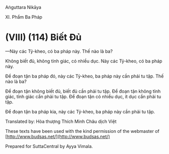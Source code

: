  

Aṅguttara Nikāya

XI. Phẩm Ba Pháp

# (VIII) (114) Biết Ðủ

—Này các Tỷ-kheo, có ba pháp này. Thế nào là ba?

Không biết đủ, không tỉnh giác, có nhiều dục. Này các Tỷ-kheo, có ba pháp này.

Ðể đoạn tận ba pháp đó, này các Tỷ-kheo, ba pháp này cần phải tu tập. Thế nào là ba?

Ðể đoạn tận không biết đủ, biết đủ cần phải tu tập. Ðể đoạn tận không tỉnh giác, tỉnh giác cần phải tu tập. Ðể đoạn tận có nhiều dục, ít dục cần phải tu tập.

Ðể đoạn tận ba pháp kia, này các Tỷ-kheo, ba pháp này cần phải tu tập.

Translated by: Hòa thượng Thích Minh Châu dịch Việt

These texts have been used with the kind permission of the webmaster of [http://www.budsas.net/](http://www.budsas.net/)

Prepared for SuttaCentral by Ayya Vimala.